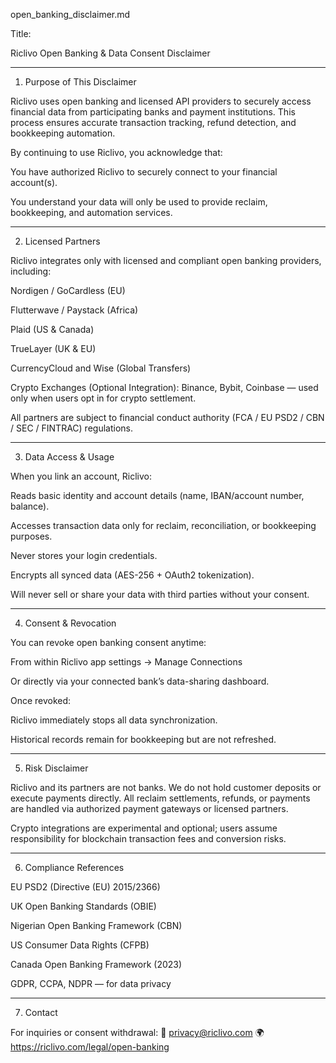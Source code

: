 open_banking_disclaimer.md

Title:

Riclivo Open Banking & Data Consent Disclaimer


---

1. Purpose of This Disclaimer

Riclivo uses open banking and licensed API providers to securely access financial data from participating banks and payment institutions. This process ensures accurate transaction tracking, refund detection, and bookkeeping automation.

By continuing to use Riclivo, you acknowledge that:

You have authorized Riclivo to securely connect to your financial account(s).

You understand your data will only be used to provide reclaim, bookkeeping, and automation services.



---

2. Licensed Partners

Riclivo integrates only with licensed and compliant open banking providers, including:

Nordigen / GoCardless (EU)

Flutterwave / Paystack (Africa)

Plaid (US & Canada)

TrueLayer (UK & EU)

CurrencyCloud and Wise (Global Transfers)

Crypto Exchanges (Optional Integration): Binance, Bybit, Coinbase — used only when users opt in for crypto settlement.


All partners are subject to financial conduct authority (FCA / EU PSD2 / CBN / SEC / FINTRAC) regulations.


---

3. Data Access & Usage

When you link an account, Riclivo:

Reads basic identity and account details (name, IBAN/account number, balance).

Accesses transaction data only for reclaim, reconciliation, or bookkeeping purposes.

Never stores your login credentials.

Encrypts all synced data (AES-256 + OAuth2 tokenization).

Will never sell or share your data with third parties without your consent.



---

4. Consent & Revocation

You can revoke open banking consent anytime:

From within Riclivo app settings → Manage Connections

Or directly via your connected bank’s data-sharing dashboard.


Once revoked:

Riclivo immediately stops all data synchronization.

Historical records remain for bookkeeping but are not refreshed.



---

5. Risk Disclaimer

Riclivo and its partners are not banks.
We do not hold customer deposits or execute payments directly.
All reclaim settlements, refunds, or payments are handled via authorized payment gateways or licensed partners.

Crypto integrations are experimental and optional; users assume responsibility for blockchain transaction fees and conversion risks.


---

6. Compliance References

EU PSD2 (Directive (EU) 2015/2366)

UK Open Banking Standards (OBIE)

Nigerian Open Banking Framework (CBN)

US Consumer Data Rights (CFPB)

Canada Open Banking Framework (2023)

GDPR, CCPA, NDPR — for data privacy



---

7. Contact

For inquiries or consent withdrawal:
📧 privacy@riclivo.com
🌍 https://riclivo.com/legal/open-banking

